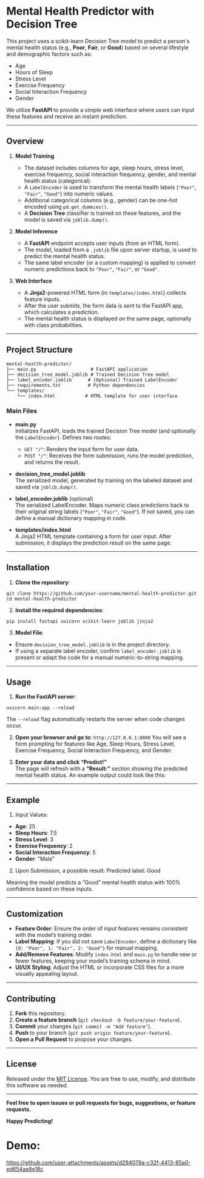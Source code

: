 # Mental Health Predictor with Decision Tree

This project uses a scikit-learn Decision Tree model to predict a person's mental health status (e.g., **Poor**, **Fair**, or **Good**) based on several lifestyle and demographic factors such as:

- Age  
- Hours of Sleep  
- Stress Level  
- Exercise Frequency  
- Social Interaction Frequency  
- Gender

We utilize **FastAPI** to provide a simple web interface where users can input these features and receive an instant prediction.

---

## Overview

1. **Model Training**  
   - The dataset includes columns for age, sleep hours, stress level, exercise frequency, social interaction frequency, gender, and mental health status (categorical).  
   - A `LabelEncoder` is used to transform the mental health labels (`"Poor"`, `"Fair"`, `"Good"`) into numeric values.  
   - Additional categorical columns (e.g., gender) can be one-hot encoded using `pd.get_dummies()`.  
   - A **Decision Tree** classifier is trained on these features, and the model is saved via `joblib.dump()`.

2. **Model Inference**  
   - A **FastAPI** endpoint accepts user inputs (from an HTML form).  
   - The model, loaded from a `.joblib` file upon server startup, is used to predict the mental health status.  
   - The same label encoder (or a custom mapping) is applied to convert numeric predictions back to `"Poor"`, `"Fair"`, or `"Good"`.

3. **Web Interface**  
   - A **Jinja2**-powered HTML form (in `templates/index.html`) collects feature inputs.  
   - After the user submits, the form data is sent to the FastAPI app, which calculates a prediction.  
   - The mental health status is displayed on the same page, optionally with class probabilities.

---

## Project Structure


```
mental-health-predictor/
├── main.py                    # FastAPI application
├── decision_tree_model.joblib # Trained Decision Tree model
├── label_encoder.joblib      # (Optional) Trained LabelEncoder
├── requirements.txt          # Python dependencies
└── templates/
    └── index.html           # HTML template for user interface
```

### Main Files

- **main.py**  
  Initializes FastAPI, loads the trained Decision Tree model (and optionally the `LabelEncoder`). Defines two routes:
  - `GET "/"`: Renders the input form for user data.  
  - `POST "/"`: Receives the form submission, runs the model prediction, and returns the result.

- **decision_tree_model.joblib**  
  The serialized model, generated by training on the labeled dataset and saved via `joblib.dump()`.

- **label_encoder.joblib** (optional)  
  The serialized LabelEncoder. Maps numeric class predictions back to their original string labels (`"Poor"`, `"Fair"`, `"Good"`). If not saved, you can define a manual dictionary mapping in code.

- **templates/index.html**  
  A Jinja2 HTML template containing a form for user input. After submission, it displays the prediction result on the same page.

---

## Installation

1. **Clone the repository**:
```
git clone https://github.com/your-username/mental-health-predictor.git
cd mental-health-predictor
```

2. **Install the required dependencies**:
```
pip install fastapi uvicorn scikit-learn joblib jinja2
```

3. **Model File**:
- Ensure `decision_tree_model.joblib` is in the project directory.
- If using a separate label encoder, confirm `label_encoder.joblib` is present or adapt the code for a manual numeric-to-string mapping.

---

## Usage

1. **Run the FastAPI server**:
```
uvicorn main:app --reload
```
The `--reload` flag automatically restarts the server when code changes occur.

2. **Open your browser and go to**:
```http://127.0.0.1:8000```
You will see a form prompting for features like Age, Sleep Hours, Stress Level, Exercise Frequency, Social Interaction Frequency, and Gender.

3. **Enter your data and click “Predict!”**  
The page will refresh with a **“Result:”** section showing the predicted mental health status. An example output could look like this:


---

## Example

1. Input Values:
- **Age**: 25  
- **Sleep Hours**: 7.5  
- **Stress Level**: 3  
- **Exercise Frequency**: 2  
- **Social Interaction Frequency**: 5  
- **Gender**: "Male"

2. Upon Submission, a possible result:
Predicted label: Good

Meaning the model predicts a “Good” mental health status with 100% confidence based on these inputs.

---

## Customization

- **Feature Order**: Ensure the order of input features remains consistent with the model’s training order.  
- **Label Mapping**: If you did not save `LabelEncoder`, define a dictionary like `{0: "Poor", 1: "Fair", 2: "Good"}` for manual mapping.  
- **Add/Remove Features**: Modify `index.html` and `main.py` to handle new or fewer features, keeping your model’s training schema in mind.  
- **UI/UX Styling**: Adjust the HTML or incorporate CSS files for a more visually appealing layout.  

---

## Contributing

1. **Fork** this repository.  
2. **Create a feature branch** (`git checkout -b feature/your-feature`).  
3. **Commit** your changes (`git commit -m "Add feature"`).  
4. **Push** to your branch (`git push origin feature/your-feature`).  
5. **Open a Pull Request** to propose your changes.

---

## License

Released under the [MIT License](LICENSE). You are free to use, modify, and distribute this software as needed.

---

**Feel free to open issues or pull requests for bugs, suggestions, or feature requests.**  

**Happy Predicting!**


# Demo:
https://github.com/user-attachments/assets/d294079a-c32f-4413-85a0-ed654ae8e18c

